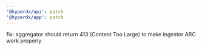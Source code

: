 ```yaml
---
'@hyperdx/api': patch
'@hyperdx/app': patch
---
```


fix: aggregator should return 413 (Content Too Large) to make ingestor ARC work
properly
